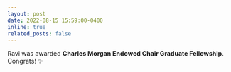 ```yaml
---
layout: post
date: 2022-08-15 15:59:00-0400
inline: true
related_posts: false
---
```


Ravi was awarded <b>Charles Morgan Endowed Chair Graduate Fellowship</b>. Congrats! :sparkles: